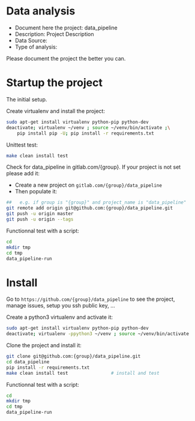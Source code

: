 # Data analysis
- Document here the project: data_pipeline
- Description: Project Description
- Data Source:
- Type of analysis:

Please document the project the better you can.

# Startup the project

The initial setup.

Create virtualenv and install the project:
```bash
sudo apt-get install virtualenv python-pip python-dev
deactivate; virtualenv ~/venv ; source ~/venv/bin/activate ;\
    pip install pip -U; pip install -r requirements.txt
```

Unittest test:
```bash
make clean install test
```

Check for data_pipeline in gitlab.com/{group}.
If your project is not set please add it:

- Create a new project on `gitlab.com/{group}/data_pipeline`
- Then populate it:

```bash
##   e.g. if group is "{group}" and project_name is "data_pipeline"
git remote add origin git@github.com:{group}/data_pipeline.git
git push -u origin master
git push -u origin --tags
```

Functionnal test with a script:

```bash
cd
mkdir tmp
cd tmp
data_pipeline-run
```

# Install

Go to `https://github.com/{group}/data_pipeline` to see the project, manage issues,
setup you ssh public key, ...

Create a python3 virtualenv and activate it:

```bash
sudo apt-get install virtualenv python-pip python-dev
deactivate; virtualenv -ppython3 ~/venv ; source ~/venv/bin/activate
```

Clone the project and install it:

```bash
git clone git@github.com:{group}/data_pipeline.git
cd data_pipeline
pip install -r requirements.txt
make clean install test                # install and test
```
Functionnal test with a script:

```bash
cd
mkdir tmp
cd tmp
data_pipeline-run
```
